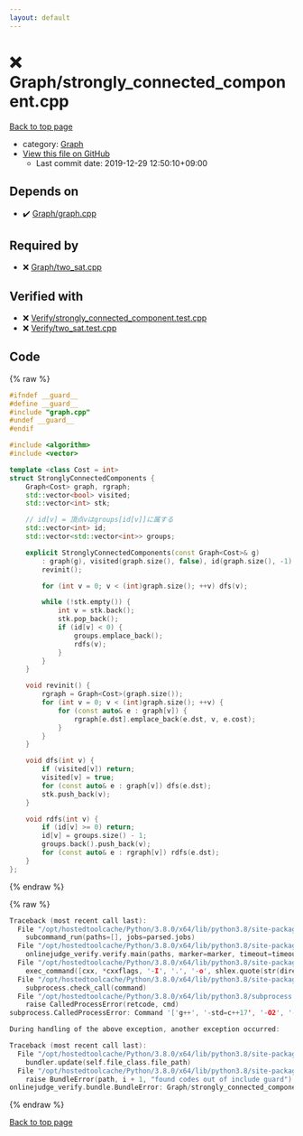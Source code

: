 ```yaml
---
layout: default
---
```


<!-- mathjax config similar to math.stackexchange -->
<script type="text/javascript" async
  src="https://cdnjs.cloudflare.com/ajax/libs/mathjax/2.7.5/MathJax.js?config=TeX-MML-AM_CHTML">
</script>
<script type="text/x-mathjax-config">
  MathJax.Hub.Config({
    TeX: { equationNumbers: { autoNumber: "AMS" }},
    tex2jax: {
      inlineMath: [ ['$','$'] ],
      processEscapes: true
    },
    "HTML-CSS": { matchFontHeight: false },
    displayAlign: "left",
    displayIndent: "2em"
  });
</script>

<script type="text/javascript" src="https://cdnjs.cloudflare.com/ajax/libs/jquery/3.4.1/jquery.min.js"></script>
<script src="https://cdn.jsdelivr.net/npm/jquery-balloon-js@1.1.2/jquery.balloon.min.js" integrity="sha256-ZEYs9VrgAeNuPvs15E39OsyOJaIkXEEt10fzxJ20+2I=" crossorigin="anonymous"></script>
<script type="text/javascript" src="../../assets/js/copy-button.js"></script>
<link rel="stylesheet" href="../../assets/css/copy-button.css" />


# :x: Graph/strongly_connected_component.cpp

<a href="../../index.html">Back to top page</a>

* category: <a href="../../index.html#4cdbd2bafa8193091ba09509cedf94fd">Graph</a>
* <a href="{{ site.github.repository_url }}/blob/master/Graph/strongly_connected_component.cpp">View this file on GitHub</a>
    - Last commit date: 2019-12-29 12:50:10+09:00




## Depends on

* :heavy_check_mark: <a href="graph.cpp.html">Graph/graph.cpp</a>


## Required by

* :x: <a href="two_sat.cpp.html">Graph/two_sat.cpp</a>


## Verified with

* :x: <a href="../../verify/Verify/strongly_connected_component.test.cpp.html">Verify/strongly_connected_component.test.cpp</a>
* :x: <a href="../../verify/Verify/two_sat.test.cpp.html">Verify/two_sat.test.cpp</a>


## Code

<a id="unbundled"></a>
{% raw %}
```cpp
#ifndef __guard__
#define __guard__
#include "graph.cpp"
#undef __guard__
#endif

#include <algorithm>
#include <vector>

template <class Cost = int>
struct StronglyConnectedComponents {
    Graph<Cost> graph, rgraph;
    std::vector<bool> visited;
    std::vector<int> stk;

    // id[v] = 頂点vはgroups[id[v]]に属する
    std::vector<int> id;
    std::vector<std::vector<int>> groups;

    explicit StronglyConnectedComponents(const Graph<Cost>& g)
        : graph(g), visited(graph.size(), false), id(graph.size(), -1) {
        revinit();

        for (int v = 0; v < (int)graph.size(); ++v) dfs(v);

        while (!stk.empty()) {
            int v = stk.back();
            stk.pop_back();
            if (id[v] < 0) {
                groups.emplace_back();
                rdfs(v);
            }
        }
    }

    void revinit() {
        rgraph = Graph<Cost>(graph.size());
        for (int v = 0; v < (int)graph.size(); ++v) {
            for (const auto& e : graph[v]) {
                rgraph[e.dst].emplace_back(e.dst, v, e.cost);
            }
        }
    }

    void dfs(int v) {
        if (visited[v]) return;
        visited[v] = true;
        for (const auto& e : graph[v]) dfs(e.dst);
        stk.push_back(v);
    }

    void rdfs(int v) {
        if (id[v] >= 0) return;
        id[v] = groups.size() - 1;
        groups.back().push_back(v);
        for (const auto& e : rgraph[v]) rdfs(e.dst);
    }
};

```
{% endraw %}

<a id="bundled"></a>
{% raw %}
```cpp
Traceback (most recent call last):
  File "/opt/hostedtoolcache/Python/3.8.0/x64/lib/python3.8/site-packages/onlinejudge_verify/main.py", line 169, in main
    subcommand_run(paths=[], jobs=parsed.jobs)
  File "/opt/hostedtoolcache/Python/3.8.0/x64/lib/python3.8/site-packages/onlinejudge_verify/main.py", line 66, in subcommand_run
    onlinejudge_verify.verify.main(paths, marker=marker, timeout=timeout, jobs=jobs)
  File "/opt/hostedtoolcache/Python/3.8.0/x64/lib/python3.8/site-packages/onlinejudge_verify/verify.py", line 73, in main
    exec_command([cxx, *cxxflags, '-I', '.', '-o', shlex.quote(str(directory / 'a.out')), shlex.quote(str(path))])
  File "/opt/hostedtoolcache/Python/3.8.0/x64/lib/python3.8/site-packages/onlinejudge_verify/verify.py", line 26, in exec_command
    subprocess.check_call(command)
  File "/opt/hostedtoolcache/Python/3.8.0/x64/lib/python3.8/subprocess.py", line 364, in check_call
    raise CalledProcessError(retcode, cmd)
subprocess.CalledProcessError: Command '['g++', '-std=c++17', '-O2', '-Wall', '-g', '-I', '.', '-o', '.verify-helper/cache/29d387ed7cf3255e553f6bbb07a58820/a.out', 'Verify/kruskal.test.cpp']' returned non-zero exit status 1.

During handling of the above exception, another exception occurred:

Traceback (most recent call last):
  File "/opt/hostedtoolcache/Python/3.8.0/x64/lib/python3.8/site-packages/onlinejudge_verify/docs.py", line 340, in write_contents
    bundler.update(self.file_class.file_path)
  File "/opt/hostedtoolcache/Python/3.8.0/x64/lib/python3.8/site-packages/onlinejudge_verify/bundle.py", line 123, in update
    raise BundleError(path, i + 1, "found codes out of include guard")
onlinejudge_verify.bundle.BundleError: Graph/strongly_connected_component.cpp: line 6: found codes out of include guard

```
{% endraw %}

<a href="../../index.html">Back to top page</a>

